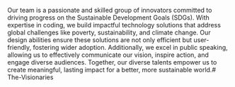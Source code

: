 Our team is a passionate and skilled group of innovators committed to driving progress on the Sustainable Development Goals (SDGs). With expertise in coding, we build impactful technology solutions that address global challenges like poverty, sustainability, and climate change. Our design abilities ensure these solutions are not only efficient but user-friendly, fostering wider adoption. Additionally, we excel in public speaking, allowing us to effectively communicate our vision, inspire action, and engage diverse audiences. Together, our diverse talents empower us to create meaningful, lasting impact for a better, more sustainable world.# The-Visionaries
